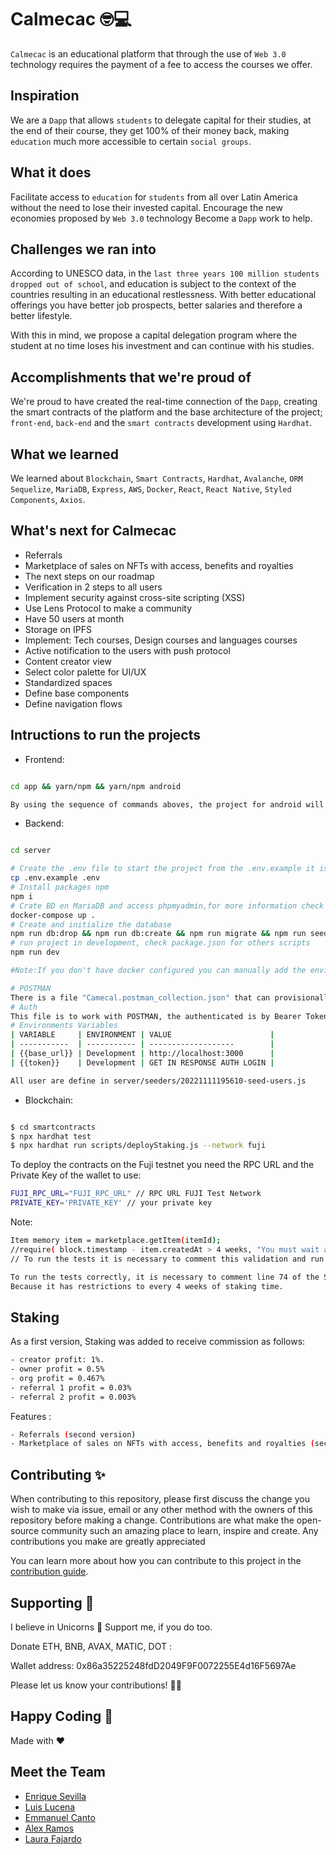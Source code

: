 # Calmecac 🤓💻

`Calmecac` is an educational platform that through the use of `Web 3.0` technology requires the payment of a fee to access the courses we offer.

## Inspiration

We are a `Dapp` that allows `students` to delegate capital for their studies, at the end of their course, they get 100% of their money back, making `education` much more accessible to certain `social groups`.

## What it does

Facilitate access to `education` for `students` from all over Latin America without the need to lose their invested capital.
Encourage the new economies proposed by `Web 3.0` technology Become a `Dapp` work to help.

## Challenges we ran into

According to UNESCO data, in the `last three years 100 million students dropped out of school`, and education is subject to the context of the countries resulting in an educational restlessness. With better educational offerings you have better job prospects, better salaries and therefore a better lifestyle.

With this in mind, we propose a capital delegation program where the student at no time loses his investment and can continue with his studies.

## Accomplishments that we're proud of

We're proud to have created the real-time connection of the `Dapp`, creating the smart contracts of the platform and the base architecture of the project; `front-end`, `back-end` and the `smart contracts` development using `Hardhat`.

## What we learned

We learned about `Blockchain`, `Smart Contracts`, `Hardhat`, `Avalanche`, `ORM Sequelize`, `MariaDB`, `Express`, `AWS`, `Docker`, `React`, `React Native`, `Styled Components`, `Axios`.
## What's next for Calmecac

- Referrals
- Marketplace of sales on NFTs with access, benefits and royalties
- The next steps on our roadmap
- Verification in 2 steps to all users
- Implement security against cross-site  scripting (XSS)
- Use Lens Protocol to make a community
- Have 50 users at month
- Storage on IPFS
- Implement: Tech courses, Design courses and languages courses
- Active notification to the users with push protocol
- Content creator view
- Select color palette for UI/UX
- Standardized spaces
- Define base components
- Define navigation flows

## Intructions to run the projects

- Frontend:
```bash

cd app && yarn/npm && yarn/npm android

By using the sequence of commands aboves, the project for android will be bundled and ready to work on.

```
- Backend:
```bash

cd server

# Create the .env file to start the project from the .env.example it is necessary to include an S3 bucket service
cp .env.example .env
# Install packages npm
npm i
# Crate BD en MariaDB and access phpmyadmin,for more information check config docker-compose-yml
docker-compose up .
# Create and initialize the database
npm run db:drop && npm run db:create && npm run migrate && npm run seed
# run project in development, check package.json for others scripts
npm run dev

#Note:If you don't have docker configured you can manually add the environment variables for mariadb

# POSTMAN
There is a file "Camecal.postman_collection.json" that can provisionally serve as a reference to use the api.
# Auth
This file is to work with POSTMAN, the authenticated is by Bearer Token
# Environments Variables
| VARIABLE     | ENVIRONMENT | VALUE                      |
| -----------  | ----------- | -------------------        |
| {{base_url}} | Development | http://localhost:3000      |
| {{token}}    | Development | GET IN RESPONSE AUTH LOGIN |

All user are define in server/seeders/20221111195610-seed-users.js

```
- Blockchain:
```bash

$ cd smartcontracts
$ npx hardhat test
$ npx hardhat run scripts/deployStaking.js --network fuji
```
To deploy the contracts on the Fuji testnet you need the RPC URL and the Private Key of the wallet
to use:

```bash
FUJI_RPC_URL="FUJI_RPC_URL" // RPC URL FUJI Test Network
PRIVATE_KEY='PRIVATE_KEY' // your private key
```
Note:
```bash
Item memory item = marketplace.getItem(itemId);
//require( block.timestamp - item.createdAt > 4 weeks, "You must wait at least 4 weeks to distribute royalties" );
// To run the tests it is necessary to comment this validation and run them

To run the tests correctly, it is necessary to comment line 74 of the StakingCumulative.sol smart contract.
Because it has restrictions to every 4 weeks of staking time.
```
 ## Staking

 As a first version, Staking was added to receive commission as follows:
 ```bash
 - creator profit: 1%.
 - owner profit = 0.5%
 - org profit = 0.467%
 - referral 1 profit = 0.03%
 - referral 2 profit = 0.003%
```
Features :
```bash
- Referrals (second version)
- Marketplace of sales on NFTs with access, benefits and royalties (second version)
```
## Contributing ✨

When contributing to this repository, please first discuss the change you wish to make via issue, email or any other method with the owners of this repository before making a change.
Contributions are what make the open-source community such an amazing place to learn, inspire and create. Any contributions you make are greatly appreciated

You can learn more about how you can contribute to this project in the [contribution guide](https://docs.github.com/en/communities/setting-up-your-project-for-healthy-contributions/setting-guidelines-for-repository-contributors).

## Supporting 🍺

I believe in Unicorns 🦄 Support me, if you do too.

Donate ETH, BNB, AVAX, MATIC, DOT :

Wallet address: 0x86a35225248fdD2049F9F0072255E4d16F5697Ae

Please let us know your contributions! 🙏🏻

## Happy Coding 💯

Made with ❤️

## Meet the Team

- [Enrique Sevilla](https://github.com/SxVx)
- [Luis Lucena](https://bio.link/luislucena)
- [Emmanuel Canto](https://github.com/Oblivion95)
- [Alex Ramos](https://www.linkedin.com/in/alejandro-ramos-morales-68a3b0227/)
- [Laura Fajardo](https://www.instagram.com/_lausof_/)